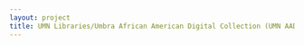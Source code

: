 ```yaml
--- 
layout: project 
title: UMN Libraries/Umbra African American Digital Collection (UMN AADC): Digitizing African American Archival Materials Across University of Minnesota Collections (Social Welfare History, YMCA Archives, Children's Literature Research Collections, Performing Arts, Literary, Tretter GLBT, University Archives, James Ford Bell Library, and more).
---
```



